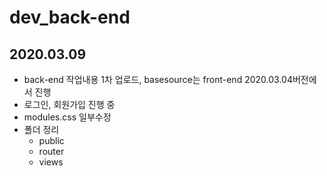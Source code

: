 # dev_back-end

## 2020.03.09 
  - back-end 작업내용 1차 업로드, basesource는 front-end 2020.03.04버전에서 진행
  - 로그인, 회원가입 진행 중
  - modules.css 일부수정
  - 폴더 정리
    - public
    - router
    - views 
